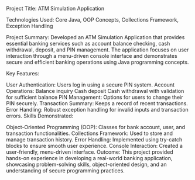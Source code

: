 Project Title: ATM Simulation Application

Technologies Used: Core Java, OOP Concepts, Collections Framework, Exception Handling

Project Summary:
Developed an ATM Simulation Application that provides essential banking services such as account balance checking, cash withdrawal, deposit, and PIN management. The application focuses on user interaction through a menu-driven console interface and demonstrates secure and efficient banking operations using Java programming concepts.

Key Features:

User Authentication: Users log in using a secure PIN system.
Account Operations:
Balance inquiry
Cash deposit
Cash withdrawal with validation for sufficient balance
PIN Management: Options for users to change their PIN securely.
Transaction Summary: Keeps a record of recent transactions.
Error Handling: Robust exception handling for invalid inputs and transaction errors.
Skills Demonstrated:

Object-Oriented Programming (OOP): Classes for bank account, user, and transaction functionalities.
Collections Framework: Used to store and manage transaction history.
Error Handling: Implemented using try-catch blocks to ensure smooth user experience.
Console Interaction: Created a user-friendly, menu-driven interface.
Outcome:
This project provided hands-on experience in developing a real-world banking application, showcasing problem-solving skills, object-oriented design, and an understanding of secure programming practices.
